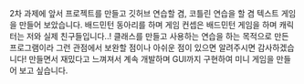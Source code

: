 2차 과제에 앞서 프로젝트를 만들고 깃허브 연습할 겸, 코틀린 연습을 할 겸 텍스트 게임을 만들어 보았습니다.
배드민턴 동아리를 하며 게임 컨셉은 배드민턴 게임을 하며 캐릭터는 저와 실제 친구들입니다..!
클래스를 만들고 사용하는 연습을 하는 목적으로 만든 프로그램이라 그런 관점에서 보완할 점이나 아쉬운 점이 있으면 알려주시면 감사하겠습니다!
만들면서 재밌다고 느껴져서 계속 개발하며  GUI까지 구현하여 미니 게임을 만들어 보고 싶습니다.
